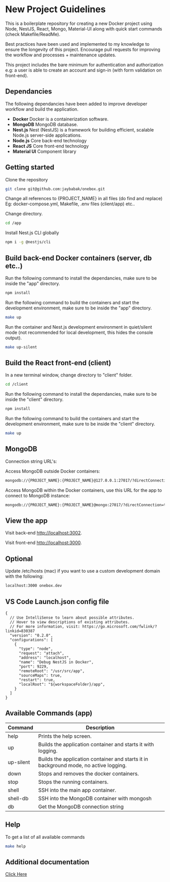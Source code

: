 # New Project Guidelines

This is a boilerplate repository for creating a new Docker project using Node, NestJS, React, Mongo, Material-UI along with quick start commands (check Makefile/ReadMe). 

Best practices have been used and implemented to my knowledge to ensure the longevity of this project. Encourage pull requests for improving the workflow and processes + maintenance updates.

This project includes the bare minimum for authentication and authorization e.g: a user is able to create an account and sign-in (with form validation on front-end).

## Dependancies

The following dependancies have been added to improve developer workflow and build the application.

*  **Docker** Docker is a containerization software.
*  **MongoDB** MongoDB database.
*  **Nest.js** Nest (NestJS) is a framework for building efficient, scalable Node.js server-side applications.
*  **Node.js** Core back-end technology
*  **React JS** Core front-end technology
*  **Material UI** Component library

## Getting started

Clone the repository

```bash
git clone git@github.com:jaybabak/onebox.git
```

Change all references to {PROJECT_NAME} in all files (do find and replace) Eg: docker-compose.yml, Makefile, .env files (client/app) etc..

Change directory.

```bash
cd /app
```

Install Nest.js CLI globally

```bash
npm i -g @nestjs/cli
```
## Build back-end Docker containers (server, db etc..)

Run the following command to install the dependancies, make sure to be inside the "app" directory.

```bash
npm install
```
Run the following command to build the containers and start the development environment, make sure to be inside the "app" directory.

```bash
make up
```
Run the container and Nest.js development environment in quiet/silent mode (not recommended for local development, this hides the console output).

```bash
make up-silent
```

## Build the React front-end (client)

In a new terminal window, change directory to "client" folder.

```bash
cd /client
```

Run the following command to install the dependancies, make sure to be inside the "client" directory.

```bash
npm install
```
Run the following command to build the containers and start the development environment, make sure to be inside the "client" directory.

```bash
make up
```

## MongoDB

Connection string URL's:

Access MongoDB outside Docker containers:

```bash
mongodb://{PROJECT_NAME}:{PROJECT_NAME}@127.0.0.1:27017/?directConnection=true&serverSelectionTimeoutMS=2000&appName=mongosh+1.5.0
```

Access MongoDB within the Docker containers, use this URL for the app to connect to MongoDB instance:

```bash
mongodb://{PROJECT_NAME}:{PROJECT_NAME}@mongo:27017/?directConnection=true&serverSelectionTimeoutMS=2000&appName=mongosh+1.5.0
```


## View the app

Visit back-end [http://localhost:3002](http://localhost:3002).

Visit front-end [http://localhost:3000](http://localhost:3000).

## Optional

Update /etc/hosts (mac) if you want to use a custom development domain with the following:

```bash
localhost:3000 onebox.dev
```

## VS Code Launch.json config file

```
{
  // Use IntelliSense to learn about possible attributes.
  // Hover to view descriptions of existing attributes.
  // For more information, visit: https://go.microsoft.com/fwlink/?linkid=830387
  "version": "0.2.0",
  "configurations": [
    {
      "type": "node",
      "request": "attach",
      "address": "localhost",
      "name": "Debug NestJS in Docker",
      "port": 9229,
      "remoteRoot": "/usr/src/app",
      "sourceMaps": true,
      "restart": true,
      "localRoot": "${workspaceFolder}/app",
    }
  ]
}
```

## Available Commands (app)
  
| Command | Description |
|--|--|
| help | Prints the help screen. |
| up | Builds the application container and starts it with logging. |
| up-silent | Builds the application container and starts it in background mode, no active logging. |
| down | Stops and removes the docker containers. |
| stop | Stops the running containers. |
| shell | SSH into the main app container. |
| shell-db | SSH into the MongoDB container with mongosh |
| db | Get the MongoDB connection string |

## Help

To get a list of all available commands

```bash
make help
```

## Additional documentation

[Click Here](https://github.com/jaybabak/onebox/tree/main/app)
